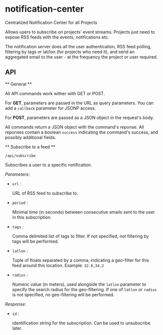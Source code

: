 notification-center
===================

Centralized Notification Center for all Projects

Allows users to subscribe on projects' event streams. 
Projects just need to expose RSS feeds with the events, notifications etc. 

The notification server does all the user authentication, RSS feed polling, filtering by tags or lat/lon (for projects who need it), and send an aggregated email to the user - at the frequency the project or user required.

API
---

** General **

All API commands work wither with GET or POST.

For **GET**, parameters are passed in the URL as query parameters.
You can add a `callback` parameter for JSONP access.

For **POST**, parameters are passed as a JSON object in the request's body.

All commands return a JSON object with the command's reponse. All reponses contain a boolean `success` indicating the command's success, and possibly additional fields.


** Subscribe to a feed **

    /api/subscribe
    
Subscribes a user to a specific notification.

*Parameters*:

* `url` :

  URL of RSS feed to subscribe to.
  
* `period` :

  Minimal time (in seconds) between consecutive emails sent to the user in this subscription.

* `tags` : 

  Comma delimited list of tags to filter.
  If not specified, not filtering by tags will be performed.
  
* `latlon` :

  Tuple of floats separated by a comma, indicating a geo-filter for this feed around this location. Example: `32.8,34.2`

* `radius` :
  
  Numeric value (in meters), used alongside the `latlon` parameter to specify the search radius for the geo-filtering. If one of `latlon` or `radius` is not specified, no geo-filtering will be performed.
  
*Response*:

* `id` : 

  identification string for the subscription. 
  Can be used to unsubscribe later.
